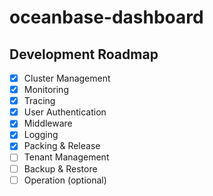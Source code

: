 # oceanbase-dashboard

## Development Roadmap

- [x] Cluster Management
- [x] Monitoring
- [x] Tracing
- [x] User Authentication
- [x] Middleware
- [x] Logging
- [x] Packing & Release
- [ ] Tenant Management
- [ ] Backup & Restore
- [ ] Operation (optional)